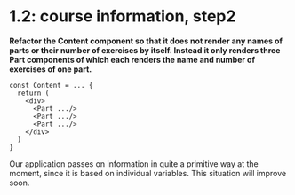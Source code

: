 # 1.2: course information, step2

<strong>Refactor the Content component so that it does not render any names of parts or their number of exercises by itself. Instead it only renders three Part components of which each renders the name and number of exercises of one part.</strong>

```
const Content = ... {
  return (
    <div>
      <Part .../>
      <Part .../>
      <Part .../>
    </div>
  )
}
```

Our application passes on information in quite a primitive way at the moment, since it is based on individual variables. This situation will improve soon.
